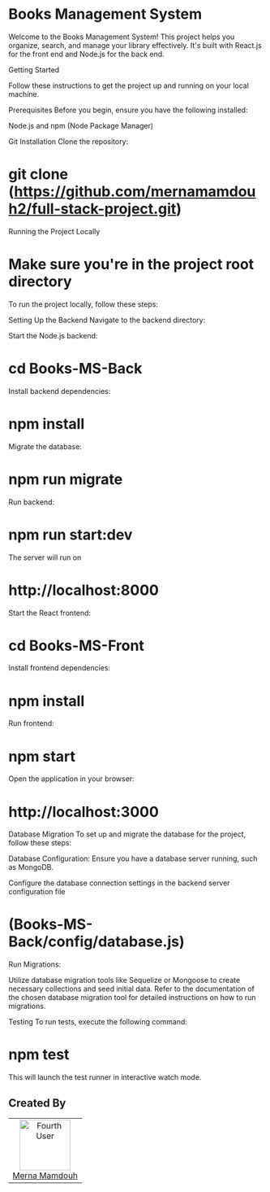 # Books Management System

Welcome to the Books Management System! This project helps you organize, search, and manage your library effectively. It's built with React.js for the front end and Node.js for the back end.

Getting Started

Follow these instructions to get the project up and running on your local machine.

Prerequisites Before you begin, ensure you have the following installed:

Node.js and npm (Node Package Manager)

Git Installation Clone the repository:

# git clone (https://github.com/mernamamdouh2/full-stack-project.git)

Running the Project Locally
# Make sure you're in the project root directory
To run the project locally, follow these steps:

Setting Up the Backend
Navigate to the backend directory:

Start the Node.js backend:

# cd Books-MS-Back

Install backend dependencies:

# npm install

Migrate the database:

# npm run migrate

Run backend:

# npm run start:dev

The server will run on 

# http://localhost:8000


Start the React frontend:

# cd Books-MS-Front

Install frontend dependencies:

# npm install

Run frontend:

# npm start

Open the application in your browser:

# http://localhost:3000

Database Migration
To set up and migrate the database for the project, follow these steps:

Database Configuration:
Ensure you have a database server running, such as MongoDB.

Configure the database connection settings in the backend server configuration file 
# (Books-MS-Back/config/database.js)

Run Migrations:

Utilize database migration tools like Sequelize or Mongoose to create necessary collections and seed initial data.
Refer to the documentation of the chosen database migration tool for detailed instructions on how to run migrations.

Testing
To run tests, execute the following command:

# npm test

This will launch the test runner in interactive watch mode.

## Created By

<table align="center">
  <tr>
    <td align="center">
      <a href="https://github.com/mernamamdouh2">
        <img src="https://avatars.githubusercontent.com/u/74082044?v=4" width="100px" alt="Fourth User">
      </a>
      <br>
      <a href="https://github.com/mernamamdouh2">Merna Mamdouh</a>
    </td>
  </tr>
</table>
